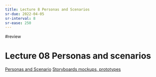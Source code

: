 ```yaml
---
title: Lecture 8 Personas and Scenarios
sr-due: 2022-04-05
sr-interval: 8
sr-ease: 250
---
```


#review 
# Lecture 08 Personas and scenarios

[Personas and Scenario](content/notes/personas-and-scenario.md)
[Storyboards mockups, prototypes](content/notes/storyboards-mockups-prototypes.md)






